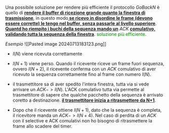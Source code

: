 Una possibile soluzione per rendere più efficiente il protocollo $Go Back N$ è quello di <b><u>rendere il buffer di ricezione grande quanto la finestra di trasmissione</u></b>, in questo modo<b><u> se ricevo in disordine le frame (devono essere corrette) le tengo nel buffer, senza passarle al livello superiore</u></b>. <b><u>Quantd ho riempito i buchi della sequenza mando un</u></b> $ACK$ <b><u>comulativo, validando tutta la sequenza della finestra</u></b>. <span style=color:green>soluzione più efficiente</span>. 

*Esempio*
        ![[Pasted image 20240713183123.png]]

 - $I(N)$ viene ricevuta correttamente 
 
 - $I(N+1)$ viene perso. Quando il ricevente riceve un frame fuori sequenza, ovvero $I(N+2)$, il ricevente conferma con un $ACK$ comulativo di aver ricevuto la sequenza correttamente fino al frame con numero $I(N)$. 
 
 - il trasmettitore sa di aver spedito l'intera finestra, tutta via si vede arrivare un $ACK ->I(N)$. L'ACK comulativo tutta via permette al trasmettitore di sapere che qualche pacchetto della sequenza è arrivato coretto a destinazione. <b><u>il trasmettitore inizia a ritrasmettere da N+1</u></b>. 

- Dopo che il ricevente ottiene $I(N+1)$, dato che la sequenza è completa, il ricevitore manda un $ACK->I(N+4)$.
  Nel caso di perdita di un $ACK$ con il selective e ACK comulativi non ho bisogno di ritrasmettere la frame allo scadere del timer. 






